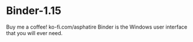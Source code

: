 # Binder-1.15
Buy me a coffee!
ko-fi.com/asphatire
Binder is the Windows user interface that you will ever need.
